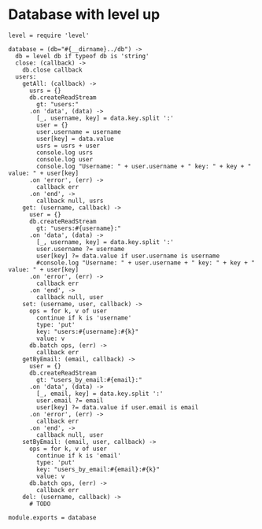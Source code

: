 # Database with level up

    level = require 'level'

    database = (db="#{__dirname}../db") ->
      db = level db if typeof db is 'string'
      close: (callback) ->
        db.close callback
      users:
        getAll: (callback) ->
          usrs = {}
          db.createReadStream
            gt: "users:"
          .on 'data', (data) ->
            [_, username, key] = data.key.split ':'
            user = {}
            user.username = username
            user[key] = data.value
            usrs = usrs + user
            console.log usrs
            console.log user
            console.log "Username: " + user.username + " key: " + key + " value: " + user[key]
          .on 'error', (err) ->
            callback err
          .on 'end', ->
            callback null, usrs
        get: (username, callback) ->
          user = {}
          db.createReadStream
            gt: "users:#{username}:"
          .on 'data', (data) ->
            [_, username, key] = data.key.split ':'
            user.username ?= username
            user[key] ?= data.value if user.username is username
            #console.log "Username: " + user.username + " key: " + key + " value: " + user[key]
          .on 'error', (err) ->
            callback err
          .on 'end', ->
            callback null, user
        set: (username, user, callback) ->
          ops = for k, v of user
            continue if k is 'username'
            type: 'put'
            key: "users:#{username}:#{k}"
            value: v
          db.batch ops, (err) ->
            callback err
        getByEmail: (email, callback) ->
          user = {}
          db.createReadStream
            gt: "users_by_email:#{email}:"
          .on 'data', (data) ->
            [_, email, key] = data.key.split ':'
            user.email ?= email
            user[key] ?= data.value if user.email is email
          .on 'error', (err) ->
            callback err
          .on 'end', ->
            callback null, user
        setByEmail: (email, user, callback) ->
          ops = for k, v of user
            continue if k is 'email'
            type: 'put'
            key: "users_by_email:#{email}:#{k}"
            value: v
          db.batch ops, (err) ->
            callback err
        del: (username, callback) ->
          # TODO

    module.exports = database
